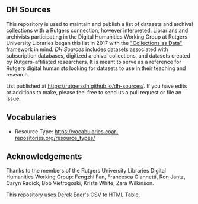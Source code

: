 ## DH Sources

This repository is used to maintain and publish a list of datasets and archival collections with a Rutgers connection, however interpreted. Librarians and archivists participating in the Digital Humanities Working Group at Rutgers University Libraries began this list in 2017 with the ["Collections as Data"](https://collectionsasdata.github.io/statement/) framework in mind. *DH Sources* includes datasets associated with subscription databases, digitized archival collections, and datasets created by Rutgers-affiliated researchers. It is meant to serve as a reference for Rutgers digital humanists looking for datasets to use in their teaching and research.

List published at <https://rutgersdh.github.io/dh-sources/>. If you have edits or additions to make, please feel free to send us a pull request or file an issue.

## Vocabularies

- Resource Type: <https://vocabularies.coar-repositories.org/resource_types/>

## Acknowledgements

Thanks to the members of the Rutgers University Libraries Digital Humanities Working Group: Fengzhi Fan, Francesca Giannetti, Ron Jantz, Caryn Radick, Bob Vietrogoski, Krista White, Zara Wilkinson.

This repository uses Derek Eder's [CSV to HTML Table](https://github.com/derekeder/csv-to-html-table).
